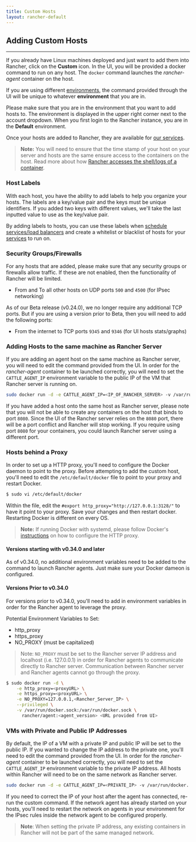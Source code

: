 ```yaml
---
title: Custom Hosts 
layout: rancher-default
---
```


## Adding Custom Hosts
---

If you already have Linux machines deployed and just want to add them into Rancher, click on the **Custom** icon. In the UI, you will be provided a docker command to run on any host. The `docker` command launches the _rancher-agent_ container on the host. 

If you are using different [environments]({{site.baseurl}}/rancher/configuration/environments/), the command provided through the UI will be unique to whatever **environment** that you are in.

Please make sure that you are in the environment that you want to add hosts to. The environment is displayed in the upper right corner next to the account dropdown. When you first login to the Rancher instance, you are in the **Default** environment.

Once your hosts are added to Rancher, they are available for [our services]({{site.baseurl}}/rancher/rancher-ui/applications/stacks/adding-services/).

> **Note:** You will need to ensure that the time stamp of your host on your server and hosts are the same ensure access to the containers on the host. Read more about how [Rancher accesses the shell/logs of a container]({{site.baseurl}}/rancher/faqs/containers/#container-access). 

### Host Labels

With each host, you have the ability to add labels to help you organize your hosts. The labels are a key/value pair and the keys must be unique identifiers. If you added two keys with different values, we'll take the last inputted value to use as the key/value pair.

By adding labels to hosts, you can use these labels when [schedule services/load balancers]({{site.baseurl}}/rancher/rancher-ui/scheduling/) and create a whitelist or blacklist of hosts for your [services]({{site.baseurl}}/rancher/rancher-ui/applications/stacks/adding-services/) to run on. 

### Security Groups/Firewalls 

For any hosts that are added, please make sure that any security groups or firewalls allow traffic. If these are not enabled, then the functionality of Rancher will be limited.

* From and To all other hosts on UDP ports `500` and `4500` (for IPsec networking)

As of our Beta release (v0.24.0), we no longer require any additional TCP ports. But if you are using a version prior to Beta, then you will need to add the following ports:

* From the internet to TCP ports `9345` and `9346` (for UI hosts stats/graphs) 

<a id="samehost"></a>
### Adding Hosts to the same machine as Rancher Server

If you are adding an agent host on the same machine as Rancher server, you will need to edit the command provided from the UI. In order for the _rancher-agent_ container to be launched correctly, you will need to set the `CATTLE_AGENT_IP` environment variable to the public IP of the VM that Rancher server is running on.

```bash
sudo docker run -d -e CATTLE_AGENT_IP=<IP_OF_RANCHER_SERVER> -v /var/run/docker....
```

If you have added a host onto the same host as Rancher server, please note that you will not be able to create any containers on the host that binds to port `8080`. Since the UI of the Rancher server relies on the `8080` port, there will be a port conflict and Rancher will stop working. If you require using port `8080` for your containers, you could launch Rancher server using a different port. 

### Hosts behind a Proxy

In order to set up a HTTP proxy, you'll need to configure the Docker daemon to point to the proxy. Before attempting to add the custom host, you'll need to edit the `/etc/default/docker` file to point to your proxy and restart Docker.

```bash
$ sudo vi /etc/default/docker
```

Within the file, edit the `#export http_proxy="http://127.0.0.1:3128/"` to have it point to your proxy. Save your changes and then restart docker. Restarting Docker is different on every OS. 

> **Note:** If running Docker with systemd, please follow Docker's [instructions](https://docs.docker.com/articles/systemd/#http-proxy) on how to configure the HTTP proxy. 

#### Versions starting with v0.34.0 and later

As of v0.34.0, no additional environment variables need to be added to the command to launch Rancher agents. Just make sure your Docker dameon is configured. 

#### Versions Prior to v0.34.0

For versions prior to v0.34.0, you'll need to add in environment variables in order for the Rancher agent to leverage the proxy.

Potential Environment Variables to Set:

* http_proxy
* https_proxy
* NO_PROXY (must be capitalized)


>Note: `NO_PROXY` must be set to the Rancher server IP address and localhost (i.e. 127.0.0.1) in order for Rancher agents to communicate directly to Rancher server. Communication between Rancher server and Rancher agents cannot go through the proxy. 

```bash
$ sudo docker run -d \
    -e http_proxy=<proxyURL> \
    -e https_proxy=<proxyURL> \
    -e NO_PROXY=127.0.0.1,<Rancher_Server_IP> \
    --privileged \
    -v /var/run/docker.sock:/var/run/docker.sock \
      rancher/agent:<agent_version> <URL provided from UI>
```

### VMs with Private and Public IP Addresses

By default, the IP of a VM with a private IP and public IP will be set to the public IP. If you wanted to change the IP address to the private one, you'll need to edit the command provided from the UI. In order for the _rancher-agent_  container to be launched correctly, you will need to set the `CATTLE_AGENT_IP` environment variable to the private IP address. All hosts within Rancher will need to be on the same network as Rancher server. 

```bash
sudo docker run -d -e CATTLE_AGENT_IP=<PRIVATE_IP> -v /var/run/docker....
```

If you need to correct the IP of your host after the agent has connected, re-run the custom command. If the network agent has already started on your hosts, you'll need to restart the network on agents in your environment for the IPsec rules inside the network agent to be configured properly. 

> **Note**: When setting the private IP address, any existing containers in Rancher will not be part of the same managed network. 
